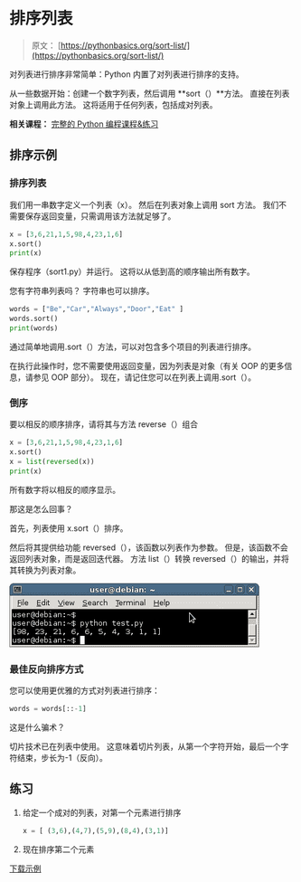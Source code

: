 # 排序列表

> 原文： [https://pythonbasics.org/sort-list/](https://pythonbasics.org/sort-list/)

对列表进行排序非常简单：Python 内置了对列表进行排序的支持。

从一些数据开始：创建一个数字列表，然后调用 **sort（）**方法。 直接在列表对象上调用此方法。 这将适用于任何列表，包括成对列表。

**相关课程：** [完整的 Python 编程课程&练习](https://gum.co/dcsp)

## 排序示例

### 排序列表

我们用一串数字定义一个列表（x）。 然后在列表对象上调用 sort 方法。 我们不需要保存返回变量，只需调用该方法就足够了。

```py
x = [3,6,21,1,5,98,4,23,1,6]
x.sort()
print(x)

```

保存程序（sort1.py）并运行。 这将以从低到高的顺序输出所有数字。

您有字符串列表吗？ 字符串也可以排序。

```py
words = ["Be","Car","Always","Door","Eat" ]
words.sort()
print(words)

```

通过简单地调用.sort（）方法，可以对包含多个项目的列表进行排序。

在执行此操作时，您不需要使用返回变量，因为列表是对象（有关 OOP 的更多信息，请参见 OOP 部分）。 现在，请记住您可以在列表上调用.sort（）。

### 倒序

要以相反的顺序排序，请将其与方法 reverse（）组合

```py
x = [3,6,21,1,5,98,4,23,1,6]
x.sort()
x = list(reversed(x))
print(x)

```

所有数字将以相反的顺序显示。

那这是怎么回事？

首先，列表使用 x.sort（）排序。

然后将其提供给功能 reversed（），该函数以列表作为参数。 但是，该函数不会返回列表对象，而是返回迭代器。 方法 list（）转换 reversed（）的输出，并将其转换为列表对象。

![sort list](img/f33baba9840d1f4a7c43d5bb70282c8e.jpg)

### 最佳反向排序方式

您可以使用更优雅的方式对列表进行排序：

```py
words = words[::-1]

```

这是什么骗术？

切片技术已在列表中使用。 这意味着切片列表，从第一个字符开始，最后一个字符结束，步长为-1（反向）。

## 练习

1.  给定一个成对的列表，对第一个元素进行排序

    ```py
    x = [ (3,6),(4,7),(5,9),(8,4),(3,1)]

    ```

2.  现在排序第二个元素

[下载示例](https://gum.co/dcsp)